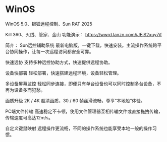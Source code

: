 # WinOS
WinOS 5.0、银狐远程控制、Sun RAT 2025

Kill 360、火绒、管家、金山 功能演示：
https://wwrd.lanzn.com/iJEiS2xuy7if

简介：
Sun远控辅助系统
最新电脑版，一键下载，快速安装。主流操作系统跨平台协同操作，让每一次远程访问都安全可靠。

快速远协
支持多种远控协助方式，快速提供远程协助。

设备快部署
轻松部署，快速搭建远程环境，设备轻松管理。

多设备屏幕监控
轻松同步连接，即便只有单台设备也可以同时控制多台设备，不再为设备多而犯愁。

画质升级
2K / 4K 超清画质，30 / 60 帧丝滑流畅，尊享“本地般”体验。

PC端文件传输
高速稳定不卡顿，使用文件管理器互相传输文件或直接拖拽传输，传输速度可高达12m/s。

自定义键鼠映射
远程操作更流畅，不同的操作系统也能享受本地一般的操作习惯。
